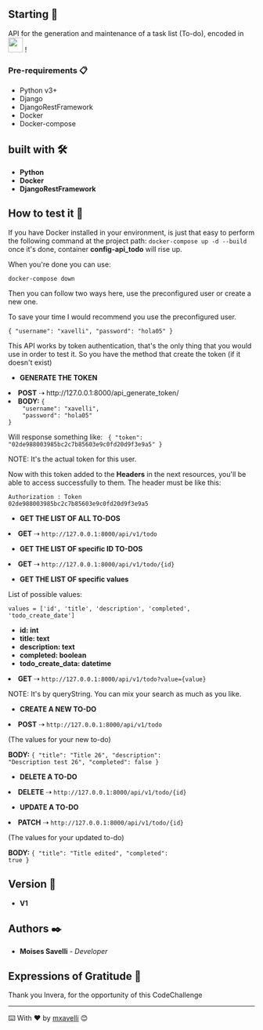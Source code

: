 ## Starting 🚀

API for the generation and maintenance of a task list (To-do), encoded in <img src="https://cdn3.iconfinder.com/data/icons/logos-and-brands-adobe/512/267_Python-512.png" width="30" height="30" /> !

### Pre-requirements 📋

* Python v3+
* Django
* DjangoRestFramework
* Docker
* Docker-compose

## built with 🛠️

* **Python**
* **Docker**
* **DjangoRestFramework**

## How to test it 📖

If you have Docker installed in your environment, is just that easy to perform the following command at the project path:
<code>docker-compose up -d --build</code>
once it's done, container <strong>config-api_todo</strong> will rise up.

When you're done you can use:

<code>docker-compose down</code>

Then you can follow two ways here, use the preconfigured user or create a new one.

To save your time I would recommend you use the preconfigured user.

<code>{
    "username": "xavelli",
    "password": "hola05"
}</code>

This API works by token authentication, that's the only thing that you would use in order to test it.
So you have the method that create the token (if it doesn't exist)

* **GENERATE THE TOKEN**
<li>
<strong>POST</strong> ⇢ http://127.0.0.1:8000/api_generate_token/
</li>
<li>
<strong>BODY:</strong> <code>{
    "username": "xavelli",
    "password": "hola05"
}</code>
</li>

Will response something like:
<code>
{
    "token": "02de988003985bc2c7b85603e9c0fd20d9f3e9a5"
}
</code>

NOTE: It's the actual token for this user.

Now with this token added to the <strong>Headers</strong> in the next resources, you'll be able to access successfully to them.
The header must be like this:

<code>Authorization : Token 02de988003985bc2c7b85603e9c0fd20d9f3e9a5</code>

* **GET THE LIST OF ALL TO-DOS**
<li>
<strong>GET</strong> ⇢ <code>http://127.0.0.1:8000/api/v1/todo</code>
</li>


* **GET THE LIST OF specific ID TO-DOS**
<li>
<strong>GET</strong> ⇢ <code>http://127.0.0.1:8000/api/v1/todo/{id}</code>
</li>

* **GET THE LIST OF specific values**

List of possible values: 

<code>values = ['id', 'title', 'description', 'completed', 'todo_create_date']</code>
* <strong>id: int</strong>
* <strong>title: text</strong>
* <strong>description: text</strong>
* <strong>completed: boolean</strong>
* <strong>todo_create_data: datetime</strong>


<li>
<strong>GET</strong> ⇢ <code>http://127.0.0.1:8000/api/v1/todo?value={value}</code>
</li>

NOTE: It's by queryString. You can mix your search as much as you like.

* **CREATE A NEW TO-DO**

<li>
<strong>POST</strong> ⇢ <code>http://127.0.0.1:8000/api/v1/todo</code>
</li>

(The values for your new to-do)

<strong>BODY:</strong> <code>{
    "title": "Title 26",
    "description": "Description test 26",
    "completed": false
}</code>

* **DELETE A TO-DO**

<li>
<strong>DELETE</strong> ⇢ <code>http://127.0.0.1:8000/api/v1/todo/{id}</code>
</li>

* **UPDATE A TO-DO**

<li>
<strong>PATCH</strong> ⇢ <code>http://127.0.0.1:8000/api/v1/todo/{id}</code>
</li>

(The values for your updated to-do)

<strong>BODY:</strong> <code>{
    "title": "Title edited",
    "completed": true
}</code>

## Version 📌

* **V1**

## Authors ✒️

* **Moises Savelli** - *Developer*

## Expressions of Gratitude 🎁

Thank you Invera, for the opportunity of this CodeChallenge




---
⌨️ With ❤️ by [mxavelli](savellimoises@gmail.com) 😊
